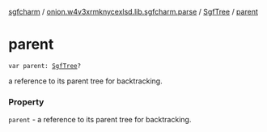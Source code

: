 [sgfcharm](../../index.md) / [onion.w4v3xrmknycexlsd.lib.sgfcharm.parse](../index.md) / [SgfTree](index.md) / [parent](./parent.md)

# parent

`var parent: `[`SgfTree`](index.md)`?`

a reference to its parent tree for backtracking.

### Property

`parent` - a reference to its parent tree for backtracking.